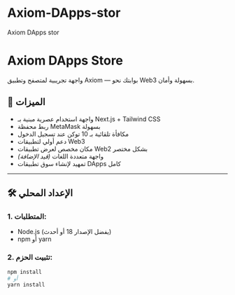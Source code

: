 # Axiom-DApps-stor
Axiom DApps stor
# Axiom DApps Store

واجهة تجريبية لمتصفح وتطبيق Axiom — بوابتك نحو Web3 بسهولة وأمان.

## 🚀 الميزات

- واجهة استخدام عصرية مبنية بـ Next.js + Tailwind CSS
- ربط محفظة MetaMask بسهولة
- مكافأة تلقائية بـ 10 توكن عند تسجيل الدخول
- دعم أولي لتطبيقات Web3
- مكان مخصص لعرض تطبيقات Web2 بشكل مختصر
- واجهة متعددة اللغات *(قيد الإضافة)*
- تمهيد لإنشاء سوق تطبيقات DApps كامل

---

## 🛠️ الإعداد المحلي

### 1. المتطلبات:

- Node.js (يفضل الإصدار 18 أو أحدث)
- npm أو yarn

### 2. تثبيت الحزم:

```bash
npm install
# أو
yarn install
